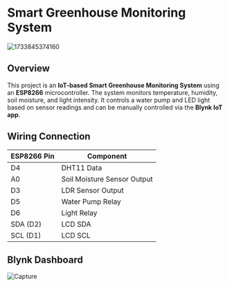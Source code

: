 # Smart Greenhouse Monitoring System
![1733845374160](https://github.com/user-attachments/assets/5ed7ec5a-3e82-49df-904b-f0443c9d1f5c)

## Overview
This project is an **IoT-based Smart Greenhouse Monitoring System** using an **ESP8266** microcontroller. The system monitors temperature, humidity, soil moisture, and light intensity. It controls a water pump and LED light based on sensor readings and can be manually controlled via the **Blynk IoT app**.

## Wiring Connection
| ESP8266 Pin | Component |
|------------|------------|
| D4         | DHT11 Data |
| A0         | Soil Moisture Sensor Output |
| D3         | LDR Sensor Output |
| D5         | Water Pump Relay |
| D6         | Light Relay |
| SDA (D2)   | LCD SDA |
| SCL (D1)   | LCD SCL |

## Blynk Dashboard
![Capture](https://github.com/user-attachments/assets/555f60c0-55ea-44f4-9291-b3055cf904ea)
